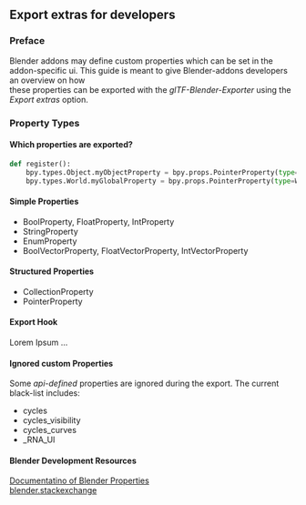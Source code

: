 Export extras for developers
-----------------------

### Preface

Blender addons may define custom properties which can be set in the addon-specific ui.
This guide is meant to give Blender-addons developers an overview on how  
these properties can be exported with the *glTF-Blender-Exporter* using the *Export extras* option.  

### Property Types

#### Which properties are exported?

```python
def register():
    bpy.types.Object.myObjectProperty = bpy.props.PointerProperty(type=EAWObjectPropertyGroup)
    bpy.types.World.myGlobalProperty = bpy.props.PointerProperty(type=WorldPropertyGroup)
```

#### Simple Properties

* BoolProperty, FloatProperty, IntProperty
* StringProperty
* EnumProperty
* BoolVectorProperty, FloatVectorProperty, IntVectorProperty

#### Structured Properties

* CollectionProperty
* PointerProperty

#### Export Hook

Lorem Ipsum ...

#### Ignored custom Properties
Some *api-defined* properties are ignored during the export.
The current black-list includes:
* cycles
* cycles_visibility
* cycles_curves
* _RNA_UI


#### Blender Development Resources
[Documentatino of Blender Properties](https://docs.blender.org/api/2.79/bpy.props.html)    
[blender.stackexchange](https://blender.stackexchange.com/questions/tagged/python+scripting)